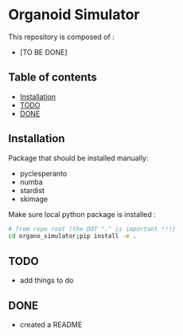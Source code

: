 # Organoid Simulator

This repository is composed of :

* [TO BE DONE]

## Table of contents

* [Installation](#Installation)
* [TODO](#TODO)
* [DONE](#DONE)

## Installation

Package that should be installed manually:
* pyclesperanto
* numba
* stardist
* skimage

Make sure local python package is installed :

```bash
# from repo root (the DOT "." is important !!!)
cd organo_simulator;pip install -e .
```


## TODO

* add things to do

## DONE

* created a README 